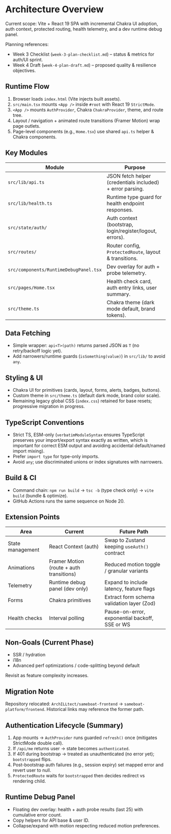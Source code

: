# Architecture Overview

Current scope: Vite + React 19 SPA with incremental Chakra UI adoption, auth context, protected routing, health telemetry, and a dev runtime debug panel.

Planning references:

-   Week 3 Checklist (`week-3-plan-checklist.md`) – status & metrics for auth/UI sprint.
-   Week 4 Draft (`week-4-plan-draft.md`) – proposed quality & resilience objectives.

## Runtime Flow

1. Browser loads `index.html` (Vite injects built assets).
2. `src/main.tsx` mounts `<App />` inside `#root` with React 19 `StrictMode`.
3. `<App />` mounts `AuthProvider`, Chakra `ChakraProvider`, theme, and route tree.
4. Layout / navigation + animated route transitions (Framer Motion) wrap page outlets.
5. Page-level components (e.g., `Home.tsx`) use shared `api.ts` helper & Chakra components.

## Key Modules

| Module                                 | Purpose                                                   |
| -------------------------------------- | --------------------------------------------------------- |
| `src/lib/api.ts`                       | JSON fetch helper (credentials included) + error parsing. |
| `src/lib/health.ts`                    | Runtime type guard for health endpoint responses.         |
| `src/state/auth/`                      | Auth context (bootstrap, login/register/logout, errors).  |
| `src/routes/`                          | Router config, `ProtectedRoute`, layout & transitions.    |
| `src/components/RuntimeDebugPanel.tsx` | Dev overlay for auth + probe telemetry.                   |
| `src/pages/Home.tsx`                   | Health check card, auth entry links, user summary.        |
| `src/theme.ts`                         | Chakra theme (dark mode default, brand tokens).           |

## Data Fetching

-   Simple wrapper: `api<T>(path)` returns parsed JSON as `T` (no retry/backoff logic yet).
-   Add narrowers/runtime guards (`isSomething(value)`) in `src/lib/` to avoid `any`.

## Styling & UI

-   Chakra UI for primitives (cards, layout, forms, alerts, badges, buttons).
-   Custom theme in `src/theme.ts` (default dark mode, brand color scale).
-   Remaining legacy global CSS (`index.css`) retained for base resets; progressive migration in progress.

## TypeScript Conventions

-   Strict TS, ESM-only (`verbatimModuleSyntax` ensures TypeScript preserves your import/export syntax exactly as written, which is important for correct ESM output and avoiding accidental default/named import mixing).
-   Prefer `import type` for type-only imports.
-   Avoid `any`; use discriminated unions or index signatures with narrowers.

## Build & CI

-   Command chain: `npm run build` → `tsc -b` (type check only) → `vite build` (bundle & optimize).
-   GitHub Actions runs the same sequence on Node 20.

## Extension Points

| Area             | Current                                  | Future Path                                    |
| ---------------- | ---------------------------------------- | ---------------------------------------------- |
| State management | React Context (auth)                     | Swap to Zustand keeping `useAuth()` contract   |
| Animations       | Framer Motion (route + auth transitions) | Reduced motion toggle / granular variants      |
| Telemetry        | Runtime debug panel (dev only)           | Expand to include latency, feature flags       |
| Forms            | Chakra primitives                        | Extract form schema validation layer (Zod)     |
| Health checks    | Interval polling                         | Pause-on-error, exponential backoff, SSE or WS |

## Non-Goals (Current Phase)

-   SSR / hydration
-   i18n
-   Advanced perf optimizations / code-splitting beyond default

Revisit as feature complexity increases.

## Migration Note

Repository relocated: `ArchILLtect/sameboat-frontend` → `sameboat-platform/frontend`. Historical links may reference the former path.

## Authentication Lifecycle (Summary)

1. App mounts → `AuthProvider` runs guarded `refresh()` once (mitigates StrictMode double call).
2. If `/api/me` returns user → state becomes `authenticated`.
3. If 401 during bootstrap → treated as unauthenticated (no error yet); `bootstrapped` flips.
4. Post-bootstrap auth failures (e.g., session expiry) set mapped error and revert user to null.
5. `ProtectedRoute` waits for `bootstrapped` then decides redirect vs rendering child.

## Runtime Debug Panel

-   Floating dev overlay: health + auth probe results (last 25) with cumulative error count.
-   Copy helpers for API base & user ID.
-   Collapse/expand with motion respecting reduced motion preferences.
